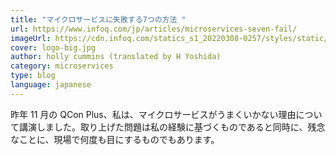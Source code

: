 ```yaml
---
title: "マイクロサービスに失敗する7つの方法 "
url: https://www.infoq.com/jp/articles/microservices-seven-fail/
imageUrl: https://cdn.infoq.com/statics_s1_20220308-0257/styles/static/images/logo/logo-big.jpg
cover: logo-big.jpg
author: holly cummins (translated by H Yoshida)
category: microservices
type: blog
language: japanese
---
```


昨年 11 月の QCon Plus、私は、マイクロサービスがうまくいかない理由について講演しました。取り上げた問題は私の経験に基づくものであると同時に、残念なことに、現場で何度も目にするものでもあります。
